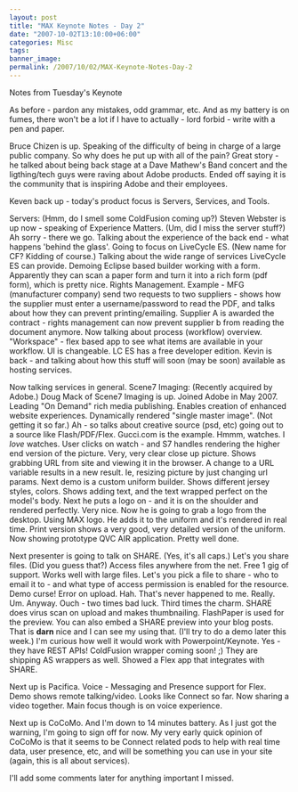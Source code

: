 ```yaml
---
layout: post
title: "MAX Keynote Notes - Day 2"
date: "2007-10-02T13:10:00+06:00"
categories: Misc 
tags: 
banner_image: 
permalink: /2007/10/02/MAX-Keynote-Notes-Day-2
---
```


Notes from Tuesday's Keynote

As before - pardon any mistakes, odd grammar, etc. And as my battery is on fumes, there won't be
a lot if I have to actually - lord forbid - write with a pen and paper.

Bruce Chizen is up. Speaking of the difficulty of being in charge of a large public company. So why does he put up with all of the pain? Great story - he talked about being back stage at a Dave Mathew's Band concert and the ligthing/tech guys were raving about Adobe products. Ended off saying it is the community that is inspiring Adobe and their employees.

Keven back up - today's product focus is Servers, Services, and Tools.

Servers: (Hmm, do I smell some ColdFusion coming up?) Steven Webster is up now - speaking of Experience Matters. (Um, did I miss the server stuff?) Ah sorry - there we go. Talking about the experience of the back end - what happens 'behind the glass'. Going to focus on LiveCycle ES. (New name for CF? Kidding of course.) Talking about the wide range of services LiveCycle ES can provide. Demoing Eclipse based builder working with a form. Apparently they can scan a paper form and turn it into a rich form (pdf form), which is pretty nice. Rights Management. Example - MFG (manufacturer company) send two requests to two suppliers - shows how the supplier must enter a username/password to read the PDF, and talks about how they can prevent printing/emailing. Supplier A is awarded the contract - rights management can now prevent supplier b from reading the document anymore. Now talking about process (workflow) overview. "Workspace" - flex based app to see what items are available in your workflow. UI is changeable. LC ES has a free developer edition. Kevin is back - and talking about how this stuff will soon (may be soon) available as hosting services.

Now talking services in general. Scene7 Imaging: (Recently acquired by Adobe.) Doug Mack of Scene7 Imaging is up. Joined Adobe in May 2007. Leading "On Demand" rich media publishing. Enables creation of enhanced website experiences. Dynamically rendered "single master image". (Not getting it so far.) Ah - so talks about creative source (psd, etc) going out to a source like Flash/PDF/Flex. Gucci.com is the example. Hmmm, watches. I _love_ watches. User clicks on watch - and S7 handles rendering the higher end version of the picture. Very, very clear close up picture. Shows grabbing URL from site and viewing it in the browser. A change to a URL variable results in a new result. Ie, resizing picture by just changing url params. Next demo is a custom uniform builder. Shows different jersey styles, colors. Shows adding text, and the text wrapped perfect on the model's body. Next he puts a logo on - and it is on the shoulder and rendered perfectly. Very nice. Now he is going to grab a logo from the desktop. Using MAX logo. He adds it to the uniform and it's rendered in real time. Print version shows a very good, very detailed version of the uniform. Now showing prototype QVC AIR application. Pretty well done. 

Next presenter is going to talk on SHARE. (Yes, it's all caps.) Let's you share files. (Did you guess that?) Access files anywhere from the net. Free 1 gig of support. Works well with large files. Let's you pick a file to share - who to email it to - and what type of access permission is enabled for the resource. Demo curse! Error on upload. Hah. That's never happened to me. Really. Um. Anyway. Ouch - two times bad luck. Third times the charm. SHARE does virus scan on upload and makes thumbnailing. FlashPaper is used for the preview. You can also embed a SHARE preview into your blog posts. That is <b>darn</b> nice and I can see my using that. (I'll try to do a demo later this week.) I'm curious how well it would work with Powerpoint/Keynote. Yes - they have REST APIs! ColdFusion wrapper coming soon! ;) They are shipping AS wrappers as well. Showed a Flex app that integrates with SHARE. 

Next up is Pacifica. Voice - Messaging and Presence support for Flex. Demo shows remote talking/video. Looks like Connect so far. Now sharing a video together. Main focus though is on voice experience. 

Next up is CoCoMo. And I'm down to 14 minutes battery. As I just got the warning, I'm going to sign off for now. My very early quick opinion of CoCoMo is that it seems to be Connect related pods to help with real time data, user presence, etc, and will be something you can use in your site (again, this is all about services).

I'll add some comments later for anything important I missed.